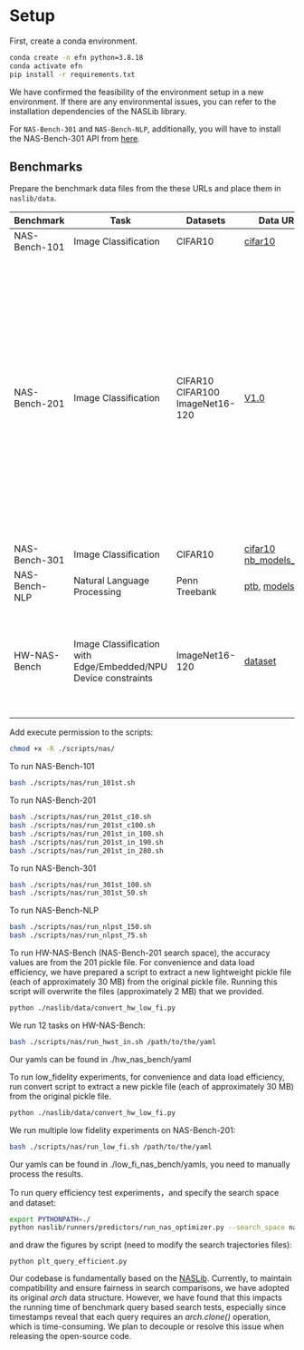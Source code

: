 
# Setup

First, create a conda environment.

```bash
conda create -n efn python=3.8.18
conda activate efn
pip install -r requirements.txt
```

We have confirmed the feasibility of the environment setup in a new environment. If there are any environmental issues, you can refer to the installation dependencies of the NASLib library.

For `NAS-Bench-301` and `NAS-Bench-NLP`, additionally, you will have to install the NAS-Bench-301 API from [here](https://github.com/crwhite14/nasbench301).

## Benchmarks
Prepare the benchmark data files from the these URLs and place them in `naslib/data`.

| Benchmark     | Task                               | Datasets | Data URL                                                                                                                                                                                                                                                                                              | Required Files                                                                                                                              |
|---------------|------------------------------------|----------|-------------------------------------------------------------------------------------------------------------------------------------------------------------------------------------------------------------------------------------------------------------------------------------------------------|---------------------------------------------------------------------------------------------------------------------------------------------|
|NAS-Bench-101  | Image Classification   |                    CIFAR10                   | [cifar10](https://drive.google.com/file/d/1oORtEmzyfG1GcnPHh0ijCs0gCHKEThNx/view?usp=sharing)                                                                                                                                                                                                         | `naslib/data/nasbench_only108.pkl`                                                                                                          |
|NAS-Bench-201  | Image Classification   |  CIFAR10 <br> CIFAR100 <br>ImageNet16-120   | [V1.0](https://drive.google.com/file/d/1SKW0Cu0u8-gb18zDpaAGi0f74UdXeGKs/view) | For convenience, we have extracted a lightweight dataset file (only with final val and test accuracy) for the experiments, which will be submitted along with the code repository. <br />naslib/data/nb201_cifar10-valid_val_test_v1_0.pickle<br />naslib/data/nb201_cifar100_val_test_v1_0.pickle<br />naslib/data/nb201_ImageNet16-120_val_test_v1_0.pickle<br/>Our extraction code is naslib/data/convert_201.py, with the preparation of origial NB201 pickle file: [V1.0](https://drive.google.com/file/d/1SKW0Cu0u8-gb18zDpaAGi0f74UdXeGKs/view)<br /><br />Yet, you may interested in running with the original benchmark dataset provided in naslib:<br />[cifar10](https://drive.google.com/file/d/1sh8pEhdrgZ97-VFBVL94rI36gedExVgJ/view?usp=sharing) : naslib/data/nb201_cifar100_full_training.pickle<br />[cifar100](https://drive.google.com/file/d/1hV6-mCUKInIK1iqZ0jfBkcKaFmftlBtp/view?usp=sharing) : naslib/data/nb201_cifar10_full_training.pickle<br/> [imagenet](https://drive.google.com/file/d/1FVCn54aQwD6X6NazaIZ_yjhj47mOGdIH/view?usp=sharing): naslib/data/nb201_ImageNet16_full_training.pickle <br />However, it should be noted that these pickle files may not be extracted based on the mean value of multiple seeds and do not comply with our experimental setup. |
|NAS-Bench-301  | Image Classification   |                    CIFAR10                   | [cifar10](https://drive.google.com/file/d/1YJ80Twt9g8Gaf8mMgzK-f5hWaVFPlECF/view?usp=sharing)<br> [nb_models_v0.9](https://figshare.com/articles/software/nasbench301_models_v0_9_zip/12962432)       | `naslib/data/nb301_full_training.pickle` <br> `naslib/data/nb_model_0.9` <br>                                                                             |
|NAS-Bench-NLP  | Natural Language Processing   |           Penn Treebank               | [ptb](https://drive.google.com/file/d/1DtrmuDODeV2w5kGcmcHcGj5JXf2qWg01/view?usp=sharing), [models](https://drive.google.com/file/d/13Kbn9VWHuBdSN3lG4Mbyr2-VdrTsfLfd/view?usp=sharing)                                                                                                               | `naslib/data/nb_nlp.pickle` <br> `naslib/data/nbnlp_v01/...`                                                                                |
| HW-NAS-Bench | Image Classification with Edge/Embedded/NPU Device constraints |           ImageNet16-120             | [dataset](https://github.com/GATECH-EIC/HW-NAS-Bench/blob/main/HW-NAS-Bench-v1_0.pickle)                                                                                                                                                                                                              | `naslib/search_spaces/HW_NAS_Bench/HW-NAS-Bench-v1_0.pickle` <br><br />NAS-Bench-201:<br />naslib/data/nb201_cifar10-valid_val_test_v1_0.pickle<br />naslib/data/nb201_cifar100_val_test_v1_0.pickle<br />naslib/data/nb201_ImageNet16-120_val_test_v1_0.pickle<br/><br /> |

Add execute permission to the scripts:

```bash
chmod +x -R ./scripts/nas/
```

To run NAS-Bench-101

```bash
bash ./scripts/nas/run_101st.sh
```
To run NAS-Bench-201
```bash
bash ./scripts/nas/run_201st_c10.sh
bash ./scripts/nas/run_201st_c100.sh
bash ./scripts/nas/run_201st_in_100.sh
bash ./scripts/nas/run_201st_in_190.sh
bash ./scripts/nas/run_201st_in_280.sh
```
To run NAS-Bench-301
```bash
bash ./scripts/nas/run_301st_100.sh
bash ./scripts/nas/run_301st_50.sh
```

To run NAS-Bench-NLP

```bash
bash ./scripts/nas/run_nlpst_150.sh
bash ./scripts/nas/run_nlpst_75.sh
```



To run HW-NAS-Bench (NAS-Bench-201 search space), the accuracy values are from the 201 pickle file. For convenience and data load efficiency, we have prepared a script to extract a new lightweight pickle file (each of approximately 30 MB) from the original pickle file. Running this script will overwrite the files (approximately 2 MB) that we provided.

```bash
python ./naslib/data/convert_hw_low_fi.py
```

We run 12 tasks on HW-NAS-Bench:

```bash
bash ./scripts/nas/run_hwst_in.sh /path/to/the/yaml
```

Our yamls can be found in ./hw_nas_bench/yaml



To run low_fidelity experiments, for convenience and data load efficiency, run convert script to extract a new pickle file (each of approximately 30 MB) from the original pickle file. 

```bash
python ./naslib/data/convert_hw_low_fi.py
```
We run multiple low fidelity experiments on NAS-Bench-201:

```bash
bash ./scripts/nas/run_low_fi.sh /path/to/the/yaml
```

Our yamls can be found in ./low_fi_nas_bench/yamls, you need to manually process the results. 



To run query efficiency test experiments，and specify the search space and dataset:

```bash
export PYTHONPATH=./
python naslib/runners/predictors/run_nas_optimizer.py --search_space nasbench101 --dataset cifar10
```

and draw the figures by script (need to modify the search trajectories files): 

```
python plt_query_efficient.py
```



Our codebase is fundamentally based on the [NASLib](https://github.com/automl/NASLib/tree/Develop). Currently, to maintain compatibility and ensure fairness in search comparisons, we have adopted its original *arch* data structure. However, we have found that this impacts the running time of benchmark query based search tests, especially since timestamps reveal that each query requires an *arch.clone()* operation, which is time-consuming. We plan to decouple or resolve this issue when releasing the open-source code.

